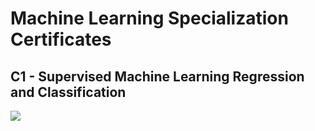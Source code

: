 # Machine Learning Specialization Certificates

## C1 - Supervised Machine Learning Regression and Classification

![](/helper/c1certificate.PNG)
